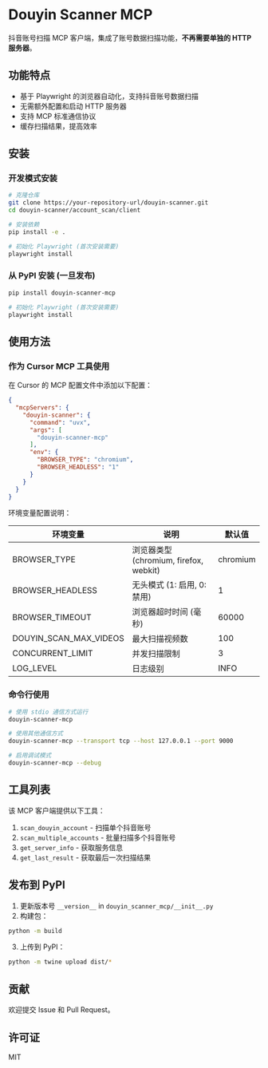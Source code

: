 # Douyin Scanner MCP

抖音账号扫描 MCP 客户端，集成了账号数据扫描功能，**不再需要单独的 HTTP 服务器**。

## 功能特点

- 基于 Playwright 的浏览器自动化，支持抖音账号数据扫描
- 无需额外配置和启动 HTTP 服务器
- 支持 MCP 标准通信协议
- 缓存扫描结果，提高效率

## 安装

### 开发模式安装

```bash
# 克隆仓库
git clone https://your-repository-url/douyin-scanner.git
cd douyin-scanner/account_scan/client

# 安装依赖
pip install -e .

# 初始化 Playwright (首次安装需要)
playwright install
```

### 从 PyPI 安装 (一旦发布)

```bash
pip install douyin-scanner-mcp

# 初始化 Playwright (首次安装需要)
playwright install
```

## 使用方法

### 作为 Cursor MCP 工具使用

在 Cursor 的 MCP 配置文件中添加以下配置：

```json
{
  "mcpServers": {
    "douyin-scanner": {
      "command": "uvx",
      "args": [
        "douyin-scanner-mcp"
      ],
      "env": {
        "BROWSER_TYPE": "chromium",
        "BROWSER_HEADLESS": "1"
      }
    }
  }
}
```

环境变量配置说明：

| 环境变量 | 说明 | 默认值 |
|---------|------|-------|
| BROWSER_TYPE | 浏览器类型 (chromium, firefox, webkit) | chromium |
| BROWSER_HEADLESS | 无头模式 (1: 启用, 0: 禁用) | 1 |
| BROWSER_TIMEOUT | 浏览器超时时间 (毫秒) | 60000 |
| DOUYIN_SCAN_MAX_VIDEOS | 最大扫描视频数 | 100 |
| CONCURRENT_LIMIT | 并发扫描限制 | 3 |
| LOG_LEVEL | 日志级别 | INFO |

### 命令行使用

```bash
# 使用 stdio 通信方式运行
douyin-scanner-mcp

# 使用其他通信方式
douyin-scanner-mcp --transport tcp --host 127.0.0.1 --port 9000

# 启用调试模式
douyin-scanner-mcp --debug
```

## 工具列表

该 MCP 客户端提供以下工具：

1. `scan_douyin_account` - 扫描单个抖音账号
2. `scan_multiple_accounts` - 批量扫描多个抖音账号
3. `get_server_info` - 获取服务信息
4. `get_last_result` - 获取最后一次扫描结果

## 发布到 PyPI

1. 更新版本号 `__version__` in `douyin_scanner_mcp/__init__.py`
2. 构建包：
```bash
python -m build
```
3. 上传到 PyPI：
```bash
python -m twine upload dist/*
```

## 贡献

欢迎提交 Issue 和 Pull Request。

## 许可证

MIT 